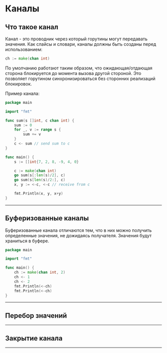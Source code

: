 # Каналы

## Что такое канал

Канал - это проводник через который горутины могут передавать значения. Как слайсы и словари, каналы должны быть созданы перед использованием:

```go
ch := make(chan int)
```

По умолчанию работают таким образом, что ожидающая/отдающая сторона блокируется до момента вызова другой стороной. Это позволяет горутином синхронизироваться без сторонних реализаций блокировок.

Пример канала:

```go
package main

import "fmt"

func sum(s []int, c chan int) {
	sum := 0
	for _, v := range s {
		sum += v
	}
	c <- sum // send sum to c
}

func main() {
	s := []int{7, 2, 8, -9, 4, 0}

	c := make(chan int)
	go sum(s[:len(s)/2], c)
	go sum(s[len(s)/2:], c)
	x, y := <-c, <-c // receive from c

	fmt.Println(x, y, x+y)
}

```

---

## Буферизованные каналы

Буферизованные канала отличаются тем, что в них можно получить определенные значения, не дожидаясь получателя. Значения будут храниться в буфере.

```go
package main

import "fmt"

func main() {
	ch := make(chan int, 2)
	ch <- 1
	ch <- 2
	fmt.Println(<-ch)
	fmt.Println(<-ch)
}

```

---

## Перебор значений





---

## Закрытие канала




---

## 